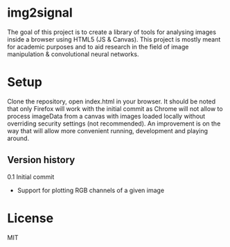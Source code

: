 # img2signal
The goal of this project is to create a library of tools for analysing images inside a browser using HTML5 (JS & Canvas). This project is mostly meant for academic purposes and to aid research in the field of image manipulation & convolutional neural networks.

# Setup
Clone the repository, open index.html in your browser. It should be noted that only Firefox will work with the initial commit as Chrome will not allow to process imageData from a canvas with images loaded locally without overriding security settings (not recommended). An improvement is on the way that will allow more convenient running, development and playing around.

## Version history
0.1 Initial commit
 - Support for plotting RGB channels of a given image

# License
MIT
